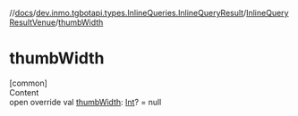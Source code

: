 //[docs](../../../index.md)/[dev.inmo.tgbotapi.types.InlineQueries.InlineQueryResult](../index.md)/[InlineQueryResultVenue](index.md)/[thumbWidth](thumb-width.md)



# thumbWidth  
[common]  
Content  
open override val [thumbWidth](thumb-width.md): [Int](https://kotlinlang.org/api/latest/jvm/stdlib/kotlin/-int/index.html)? = null  




